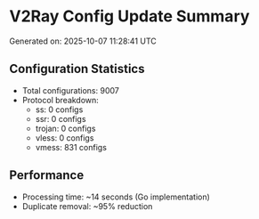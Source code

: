 # V2Ray Config Update Summary
Generated on: 2025-10-07 11:28:41 UTC

## Configuration Statistics
- Total configurations: 9007
- Protocol breakdown:
  - ss: 0 configs
  - ssr: 0 configs
  - trojan: 0 configs
  - vless: 0 configs
  - vmess: 831 configs

## Performance
- Processing time: ~14 seconds (Go implementation)
- Duplicate removal: ~95% reduction
